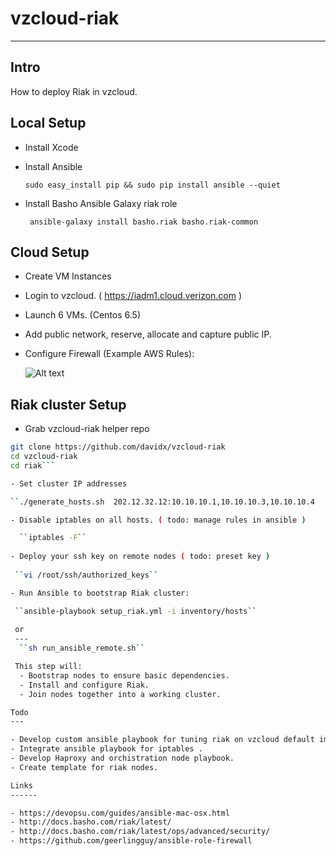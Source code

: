 vzcloud-riak
============
------------

Intro
---------------------

How to deploy Riak in vzcloud.


Local Setup
---------------------
 - Install Xcode
 - Install Ansible

      ``sudo easy_install pip && sudo pip install ansible --quiet``

 - Install Basho Ansible Galaxy riak role

      `` ansible-galaxy install basho.riak basho.riak-common``


Cloud Setup
---------------------

- Create VM Instances
 - Login to vzcloud.  ( https://iadm1.cloud.verizon.com )
 - Launch 6 VMs. (Centos 6.5)
 - Add public network, reserve, allocate and capture public IP.
 - Configure Firewall (Example AWS Rules): 
   
   ![Alt text](http://photos.adron.me/Software/Software-Development/Installing-Riak-on-AWS/i-L32qd67/0/625x162/install%204-625x162.png "Optional title")


Riak cluster Setup
-----
- Grab vzcloud-riak helper repo
```sh
git clone https://github.com/davidx/vzcloud-riak
cd vzcloud-riak
cd riak```

- Set cluster IP addresses

``./generate_hosts.sh  202.12.32.12:10.10.10.1,10.10.10.3,10.10.10.4

- Disable iptables on all hosts. ( todo: manage rules in ansible ) 

  ``iptables -F`` 
  
- Deploy your ssh key on remote nodes ( todo: preset key )
  
 ``vi /root/ssh/authorized_keys``

- Run Ansible to bootstrap Riak cluster:

 ``ansible-playbook setup_riak.yml -i inventory/hosts``
 
 or
 ---
  ``sh run_ansible_remote.sh``

 This step will: 
  - Bootstrap nodes to ensure basic dependencies.
  - Install and configure Riak.
  - Join nodes together into a working cluster.

Todo
---

- Develop custom ansible playbook for tuning riak on vzcloud default image.
- Integrate ansible playbook for iptables .
- Develop Haproxy and orchistration node playbook.
- Create template for riak nodes.

Links
------

- https://devopsu.com/guides/ansible-mac-osx.html
- http://docs.basho.com/riak/latest/
- http://docs.basho.com/riak/latest/ops/advanced/security/
- https://github.com/geerlingguy/ansible-role-firewall



